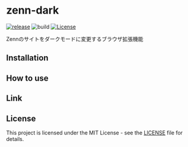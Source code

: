 # zenn-dark

[![release](https://badgen.net/github/release/ryohidaka/zenn-dark)](https://github.com/ryohidaka/zenn-dark/releases/)
![build](https://github.com/ryohidaka/zenn-dark/workflows/Build/badge.svg)
[![License](https://img.shields.io/badge/license-MIT-blue.svg)](https://opensource.org/licenses/MIT)

Zennのサイトをダークモードに変更するブラウザ拡張機能

## Installation

<!-- [<img src="./docs/images/store/chrome-web-store.png" alt="Available in the Chrome Web Store" width="248" />](https://chromewebstore.google.com/...) -->
<!-- [<img src="./docs/images/store/firefox-add-ons.png" alt="Firefox Browser ADD-ONS" width="248" />](https://addons.mozilla.org/...) -->
<!-- [<img src="./docs/images/store/microsoft.webp" alt="Microsoft Edge Addons" width="248" />](https://microsoftedge.microsoft.com/...) -->

## How to use

## Link

## License

This project is licensed under the MIT License - see the [LICENSE](LICENSE) file for details.
